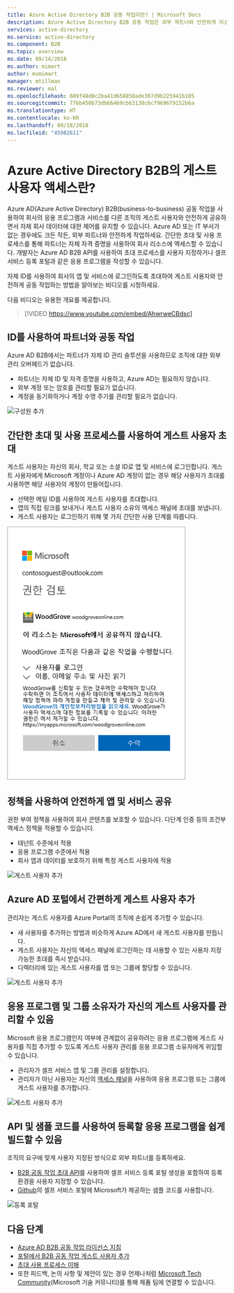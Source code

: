 ```yaml
---
title: Azure Active Directory B2B 공동 작업이란? | Microsoft Docs
description: Azure Active Directory B2B 공동 작업은 외부 파트너와 안전하게 리소스를 공유하고 공동으로 작업할 수 있도록 게스트 사용자 액세스를 지원합니다.
services: active-directory
ms.service: active-directory
ms.component: B2B
ms.topic: overview
ms.date: 09/14/2018
ms.author: mimart
author: msmimart
manager: mtillman
ms.reviewer: mal
ms.openlocfilehash: 609f48d0c2ba41d658850ade367d9b225941b105
ms.sourcegitcommit: 776b450b73db66469cb63130c6cf9696f9152b6a
ms.translationtype: HT
ms.contentlocale: ko-KR
ms.lasthandoff: 09/18/2018
ms.locfileid: "45982611"
---
```

# <a name="what-is-guest-user-access-in-azure-active-directory-b2b"></a>Azure Active Directory B2B의 게스트 사용자 액세스란?

Azure AD(Azure Active Directory) B2B(business-to-business) 공동 작업을 사용하여 회사의 응용 프로그램과 서비스를 다른 조직의 게스트 사용자와 안전하게 공유하면서 자체 회사 데이터에 대한 제어를 유지할 수 있습니다. Azure AD 또는 IT 부서가 없는 경우에도 크든 작든, 외부 파트너와 안전하게 작업하세요. 간단한 초대 및 사용 프로세스를 통해 파트너는 자체 자격 증명을 사용하여 회사 리소스에 액세스할 수 있습니다. 개발자는 Azure AD B2B API를 사용하여 초대 프로세스를 사용자 지정하거나 셀프 서비스 등록 포털과 같은 응용 프로그램을 작성할 수 있습니다.

자체 ID를 사용하여 회사의 앱 및 서비스에 로그인하도록 초대하여 게스트 사용자와 안전하게 공동 작업하는 방법을 알아보는 비디오를 시청하세요.

다음 비디오는 유용한 개요를 제공합니다.

>[!VIDEO https://www.youtube.com/embed/AhwrweCBdsc]

## <a name="collaborate-with-any-partner-using-their-identities"></a>ID를 사용하여 파트너와 공동 작업
Azure AD B2B에서는 파트너가 자체 ID 관리 솔루션을 사용하므로 조직에 대한 외부 관리 오버헤드가 없습니다. 
- 파트너는 자체 ID 및 자격 증명을 사용하고, Azure AD는 필요하지 않습니다. 
- 외부 계정 또는 암호를 관리할 필요가 없습니다. 
- 계정을 동기화하거나 계정 수명 주기를 관리할 필요가 없습니다.  

![구성원 추가](media/what-is-b2b/add-member.png)

## <a name="invite-guest-users-with-a-simple-invitation-and-redemption-process"></a>간단한 초대 및 사용 프로세스를 사용하여 게스트 사용자 초대
게스트 사용자는 자신의 회사, 학교 또는 소셜 ID로 앱 및 서비스에 로그인합니다. 게스트 사용자에게 Microsoft 계정이나 Azure AD 계정이 없는 경우 해당 사용자가 초대를 사용하면 해당 사용자의 계정이 만들어집니다. 
- 선택한 메일 ID를 사용하여 게스트 사용자를 초대합니다.
- 앱의 직접 링크를 보내거나 게스트 사용자 소유의 액세스 패널에 초대를 보냅니다. 
- 게스트 사용자는 로그인하기 위해 몇 가지 간단한 사용 단계를 따릅니다.

![액세스 패널](media/what-is-b2b/consentscreen.png)

## <a name="use-policies-to-securely-share-your-apps-and-services"></a>정책을 사용하여 안전하게 앱 및 서비스 공유
권한 부여 정책을 사용하여 회사 콘텐츠를 보호할 수 있습니다. 다단계 인증 등의 조건부 액세스 정책을 적용할 수 있습니다.
- 테넌트 수준에서 적용
- 응용 프로그램 수준에서 적용
- 회사 앱과 데이터를 보호하기 위해 특정 게스트 사용자에 적용

![게스트 사용자 추가](media/what-is-b2b/tutorial-mfa-policy-2.png)


## <a name="easily-add-guest-users-in-the-azure-ad-portal"></a>Azure AD 포털에서 간편하게 게스트 사용자 추가

관리자는 게스트 사용자를 Azure Portal의 조직에 손쉽게 추가할 수 있습니다.
- 새 사용자를 추가하는 방법과 비슷하게 Azure AD에서 새 게스트 사용자를 만듭니다.
- 게스트 사용자는 자신의 액세스 패널에 로그인하는 데 사용할 수 있는 사용자 지정 가능한 초대를 즉시 받습니다.
- 디렉터리에 있는 게스트 사용자를 앱 또는 그룹에 할당할 수 있습니다.  

![게스트 사용자 추가](media/what-is-b2b/adding-b2b-users-admin.png)

## <a name="let-application-and-group-owners-manage-their-own-guest-users"></a>응용 프로그램 및 그룹 소유자가 자신의 게스트 사용자를 관리할 수 있음

Microsoft 응용 프로그램인지 여부에 관계없이 공유하려는 응용 프로그램에 게스트 사용자를 직접 추가할 수 있도록 게스트 사용자 관리를 응용 프로그램 소유자에게 위임할 수 있습니다. 
 - 관리자가 셀프 서비스 앱 및 그룹 관리를 설정합니다.
 - 관리자가 아닌 사용자는 자신의 [액세스 패널](https://myapps.microsoft.com)을 사용하여 응용 프로그램 또는 그룹에 게스트 사용자를 추가합니다.

![게스트 사용자 추가](media/what-is-b2b/access-panel-manage-app.png)

## <a name="use-apis-and-sample-code-to-easily-build-applications-to-onboard"></a>API 및 샘플 코드를 사용하여 등록할 응용 프로그램을 쉽게 빌드할 수 있음

조직의 요구에 맞게 사용자 지정된 방식으로 외부 파트너를 등록하세요.
- [B2B 공동 작업 초대 API](https://developer.microsoft.com/graph/docs/api-reference/v1.0/resources/invitation)를 사용하여 셀프 서비스 등록 포털 생성을 포함하여 등록 환경을 사용자 지정할 수 있습니다. 
- [Github](https://github.com/Azure/active-directory-dotnet-graphapi-b2bportal-web)의 셀프 서비스 포털에 Microsoft가 제공하는 샘플 코드를 사용합니다.

![등록 포털](media/what-is-b2b/sign-up-portal.png)

## <a name="next-steps"></a>다음 단계

- [Azure AD B2B 공동 작업 라이선스 지침](licensing-guidance.md)
- [포털에서 B2B 공동 작업 게스트 사용자 추가](add-users-administrator.md)
- [초대 사용 프로세스 이해](redemption-experience.md)
- 또한 피드백, 논의 사항 및 제안이 있는 경우 언제나처럼 [Microsoft Tech Community](https://techcommunity.microsoft.com/t5/Azure-Active-Directory-B2B/bd-p/AzureAD_B2b)(Microsoft 기술 커뮤니티)를 통해 제품 팀에 연결할 수 있습니다.